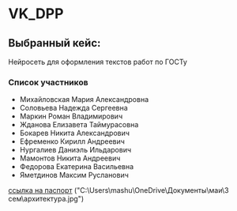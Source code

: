 # VK_DPP

## Выбранный кейс:
Нейросеть для оформления текстов работ по ГОСТу

### Список участников 
- Михайловская Мария Александровна
- Соловьева Надежда Сергеевна
- Маркин Роман Владимирович
- Жданова Елизавета Таймурасовна
- Бокарев Никита Александрович
- Ефременко Кирилл Андреевич
- Нургалиев Даниэль Ильдарович
- Мамонтов Никита Андреевич
- Федорова Екатерина Васильевна
- Яметдинов Максим Русланович

[ссылка на паспорт](https://docs.google.com/document/d/1nA2f-hRUEZueK7Li4eRWgb3SEfK7WIBUUKadeRu4m5Q/edit?tab=t.0)
("C:\Users\mashu\OneDrive\Документы\маи\3 сем\архитектура.jpg")
